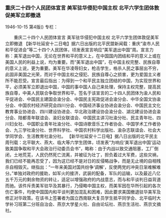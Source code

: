 ### 重庆二十四个人民团体宣言  美军驻华侵犯中国主权  北平六学生团体敦促美军立即撤退

1946-10-15
第4版()
专栏：

　　重庆二十四个人民团体宣言
    美军驻华侵犯中国主权
    北平六学生团体敦促美军立即撤退
    【新华社延安十二日电】据六日出版的北平民盟新闻载：重庆“渝市人民和平促进会”等二十四个人民团体，顷发表宣言响应“美军退出中国”周。宣言力称：美军退出中国，无论在世界和平的意义上，在中国国内团结和平的意义上或在美国人民的利益上说，均为重要。而“美军退出中国”，在中国主权完整、民族自尊的意义上说，更为重要。美军在华凌辱妇女，枪击学生，格杀人民之事层出不穷，此固非美国之光荣，而对于中国主权之侵犯、民族自尊心之损害，更为爱国主义者所不能忍受。宣言最后指出：为得到一个和平民主独立团结的中国，为实现世界和平，必须美军立即退出中国，中国的事中国人自己来处理，保持主权完整，提高民族自尊，中美人民联合争取世界和平。签名于该宣言的二十四人民团体为渝人民和平促进会、中国民主建国会渝分会、中国民主宪政促进会渝分会、中华全国文协渝分会、中国农村经济研究会四川分会、中国经济事业协进会渝分会、中国民主文化教育事业协进会、四川建设协进会、华北政治建设协会渝分会、湖北建设协进会渝分会、陪都青年联谊会、渝妇女联谊会、中国民主讲习社渝分社、民主青年社、四川妇女社、中国职业青年社渝分社、中国诗歌音乐工作者协会、中国学术工作者协会、九三学社渝分社、世界科学社、中国农村科学出版社、渝杂志联谊会、社会大学同学会、生活教育社渝分社。
    【新华社延安十二日电】据八日出版的北平民主周刊载：北平联大、燕大、临大等六学生团体，顷发表“为响应‘美军退出中国’运动致美国争取和平大会政治行动委员会书”，略称：由于内战以致交通阻塞，工厂倒闭，土地荒芜，人民仍然死亡流离，并被征为壮丁，担负着过大军费，这些灾祸，我们已经不能再忍受了，因为这已经不是对日的反侵略战争，而是无止境的自相残杀自相毁灭。继指出：“一年来美国对国共纷争‘调解’，反使两党的冲突日渐难解难分。”单独对政府的援助，如军火的接济，武装的配备，军队的运输，以及最近八亿五千万元的剩余物资的转让，适足以增强政府的内战意志，而与和平谈判日益背道而驰。该件斥责美军驻华及其暴行，乃侵略中国主权，而美军因在华所引起的各次伤亡事件，均使中国国内和平谈判更加混乱和困难，因此要求美国撤退驻华美军及修正对华政策。在该书上签署者为国立西南联大复员学生抵平同学会、北平临时大学补习班第二分班自治会、燕京大学星火社、自由论坛社、燕京生活社、燕京文摘社。
